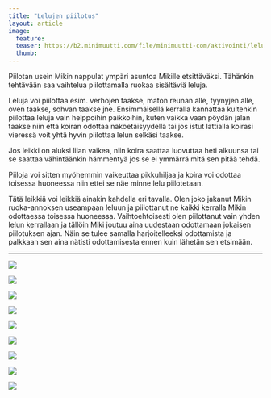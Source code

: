 ```yaml
---
title: "Lelujen piilotus"
layout: article
image:
  feature:
  teaser: https://b2.minimuutti.com/file/minimuutti-com/aktivointi/lelujen-piilotus/DS30705-245px.jpg
  thumb:
---
```


Piilotan usein Mikin nappulat ympäri asuntoa Mikille etsittäväksi. Tähänkin tehtävään saa vaihtelua piilottamalla ruokaa sisältäviä leluja.

Leluja voi piilottaa esim. verhojen taakse, maton reunan alle, tyynyjen alle, oven taakse, sohvan taakse jne. Ensimmäisellä kerralla kannattaa kuitenkin piilottaa leluja vain helppoihin paikkoihin, kuten vaikka vaan pöydän jalan taakse niin että koiran odottaa näköetäisyydellä tai jos istut lattialla koirasi vieressä voit yhtä hyvin piilottaa lelun selkäsi taakse.

Jos leikki on aluksi liian vaikea, niin koira saattaa luovuttaa heti alkuunsa tai se saattaa vähintäänkin hämmentyä jos se ei ymmärrä mitä sen pitää tehdä.

Piiloja voi sitten myöhemmin vaikeuttaa pikkuhiljaa ja koira voi odottaa toisessa huoneessa niin ettei se näe minne lelu piilotetaan.

Tätä leikkiä voi leikkiä ainakin kahdella eri tavalla. Olen joko jakanut Mikin ruoka-annoksen useampaan leluun ja piilottanut ne kaikki kerralla Mikin odottaessa toisessa huoneessa. Vaihtoehtoisesti olen piilottanut vain yhden lelun kerrallaan ja tällöin Miki joutuu aina uudestaan odottamaan jokaisen piilotuksen ajan. Näin se tulee samalla harjoitelleeksi odottamista ja palkkaan sen aina nätisti odottamisesta ennen kuin lähetän sen etsimään.

---

[![](https://b2.minimuutti.com/file/minimuutti-com/aktivointi/lelujen-piilotus/DS30724-800px.jpg)](https://dl.dropboxusercontent.com/sh/ea1wtnz7z734o12/AABlYLFV8mTRacNt-ZsI-ZcOa/aktivointi/lelujen-piilotus/DS30724.jpg)

[![](https://b2.minimuutti.com/file/minimuutti-com/aktivointi/lelujen-piilotus/DS30730-800px.jpg)](https://dl.dropboxusercontent.com/sh/ea1wtnz7z734o12/AAAMRoCr9XH2O0sBBr-48TF_a/aktivointi/lelujen-piilotus/DS30730.jpg)

[![](https://b2.minimuutti.com/file/minimuutti-com/aktivointi/lelujen-piilotus/DS30733-800px.jpg)](https://dl.dropboxusercontent.com/sh/ea1wtnz7z734o12/AAAbQgMTlNM-kErSf6QpvCZLa/aktivointi/lelujen-piilotus/DS30733.jpg)

[![](https://b2.minimuutti.com/file/minimuutti-com/aktivointi/lelujen-piilotus/DS30750-800px.jpg)](https://dl.dropboxusercontent.com/sh/ea1wtnz7z734o12/AADMqy5GHbbvA1Yvd6G7o8jJa/aktivointi/lelujen-piilotus/DS30750.jpg)

[![](https://b2.minimuutti.com/file/minimuutti-com/aktivointi/lelujen-piilotus/DS30754-800px.jpg)](https://dl.dropboxusercontent.com/sh/ea1wtnz7z734o12/AABAevpt0rLq77dPuRArCzN3a/aktivointi/lelujen-piilotus/DS30754.jpg)

[![](https://b2.minimuutti.com/file/minimuutti-com/aktivointi/lelujen-piilotus/DS30694-800px.jpg)](https://dl.dropboxusercontent.com/sh/ea1wtnz7z734o12/AAD9tnSBNYklWuLZIIDKy0I8a/aktivointi/lelujen-piilotus/DS30694.jpg)

[![](https://b2.minimuutti.com/file/minimuutti-com/aktivointi/lelujen-piilotus/DS30701-800px.jpg)](https://dl.dropboxusercontent.com/sh/ea1wtnz7z734o12/AABO2bJz5a5YD1-ka6PeI66Ga/aktivointi/lelujen-piilotus/DS30701.jpg)

[![](https://b2.minimuutti.com/file/minimuutti-com/aktivointi/lelujen-piilotus/DS30702-800px.jpg)](https://dl.dropboxusercontent.com/sh/ea1wtnz7z734o12/AAAOP9M1WMJGh0rhfmVLpoVaa/aktivointi/lelujen-piilotus/DS30702.jpg)

[![](https://b2.minimuutti.com/file/minimuutti-com/aktivointi/lelujen-piilotus/DS30705-800px.jpg)](https://dl.dropboxusercontent.com/sh/ea1wtnz7z734o12/AAAF8w9ywmxJdDFUCETyJOoUa/aktivointi/lelujen-piilotus/DS30705.jpg)
